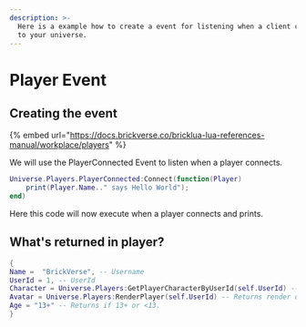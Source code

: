 ```yaml
---
description: >-
  Here is a example how to create a event for listening when a client connects
  to your universe.
---
```


# Player Event

## Creating the event

{% embed url="https://docs.brickverse.co/bricklua-lua-references-manual/workplace/players" %}

We will use the PlayerConnected Event to listen when a player connects.

```lua
Universe.Players.PlayerConnected:Connect(function(Player)
    print(Player.Name.." says Hello World");
end)
```

Here this code will now execute when a player connects and prints.

## What's returned in player?

```lua
{
Name =  "BrickVerse", -- Username
UserId = 1, -- UserId
Character = Universe.Players:GetPlayerCharacterByUserId(self.UserId) -- Returns in-game character model
Avatar = Universe.Players:RenderPlayer(self.UserId) -- Returns render of player
Age = "13+" -- Returns if 13+ or <13.
}
```

